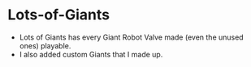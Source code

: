 # Lots-of-Giants
- Lots of Giants has every Giant Robot Valve made (even the unused ones) playable.
- I also added custom Giants that I made up.

